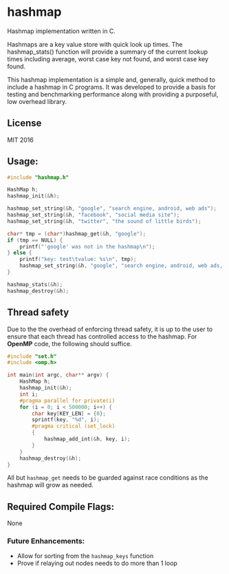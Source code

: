 # hashmap
Hashmap implementation written in C.

Hashmaps are a key value store with quick look up times. The hashmap_stats()
function will provide a summary of the current lookup times including average,
worst case key not found, and worst case key found.

This hashmap implementation is a simple and, generally, quick method to include
a hashmap in C programs. It was developed to provide a basis for testing and
benchmarking performance along with providing a purposeful, low overhead
library.

## License
MIT 2016

## Usage:
``` c
#include "hashmap.h"

HashMap h;
hashmap_init(&h);

hashmap_set_string(&h, "google", "search engine, android, web ads");
hashmap_set_string(&h, "facebook", "social media site");
hashmap_set_string(&h, "twitter", "the sound of little birds");

char* tmp = (char*)hashmap_get(&h, "google");
if (tmp == NULL) {
    printf("'google' was not in the hashmap\n");
} else {
    printf("key: test\tvalue: %s\n", tmp);
    hashmap_set_string(&h, "google", "search engine, android, web ads, and automobiles");
}

hashmap_stats(&h);
hashmap_destroy(&h);
```

## Thread safety

Due to the the overhead of enforcing thread safety, it is up to the user to
ensure that each thread has controlled access to the hashmap. For **OpenMP**
code, the following should suffice.

``` c
#include "set.h"
#include <omp.h>

int main(int argc, char** argv) {
    HashMap h;
    hashmap_init(&h);
    int i;
    #pragma parallel for private(i)
    for (i = 0; i < 500000; i++) {
        char key[KEY_LEN] = {0};
        sprintf(key, "%d", i);
        #pragma critical (set_lock)
        {
            hashmap_add_int(&h, key, i);
        }
    }
    hashmap_destroy(&h);
}
```

All but `hashmap_get` needs to be guarded against race conditions as the
hashmap will grow as needed.

## Required Compile Flags:
None

### Future Enhancements:
* Allow for sorting from the `hashmap_keys` function
* Prove if relaying out nodes needs to do more than 1 loop
